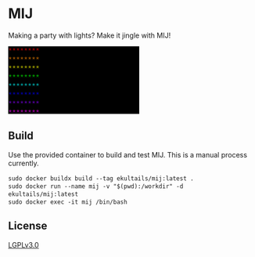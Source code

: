 # MIJ

Making a party with lights? Make it jingle with MIJ!

![MIJ Preview 1.0.0](mij.gif)

## Build

Use the provided container to build and test MIJ. This is a manual process currently.

```
sudo docker buildx build --tag ekultails/mij:latest .
sudo docker run --name mij -v "$(pwd):/workdir" -d ekultails/mij:latest
sudo docker exec -it mij /bin/bash
```

## License

[LGPLv3.0](https://github.com/LukeShortCloud/mij/blob/main/LICENSE)

